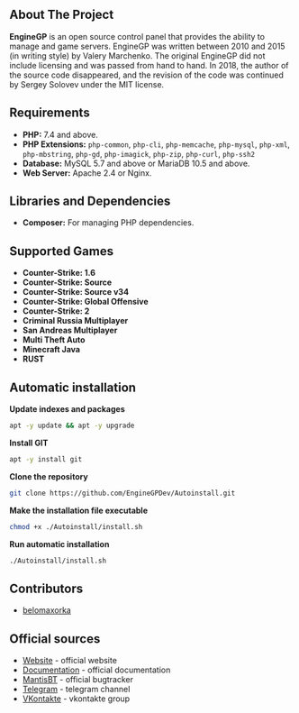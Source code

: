 ## About The Project
**EngineGP** is an open source control panel that provides the ability to manage and game servers. EngineGP was written between 2010 and 2015 (in writing style) by Valery Marchenko. The original EngineGP did not include licensing and was passed from hand to hand. In 2018, the author of the source code disappeared, and the revision of the code was continued by Sergey Solovev under the MIT license.
## Requirements
- **PHP:** 7.4 and above.
- **PHP Extensions:** `php-common`, `php-cli`, `php-memcache`, `php-mysql`, `php-xml`, `php-mbstring`, `php-gd`, `php-imagick`, `php-zip`, `php-curl`, `php-ssh2`
- **Database:** MySQL 5.7 and above or MariaDB 10.5 and above.
- **Web Server:** Apache 2.4 or Nginx.
## Libraries and Dependencies
- **Composer:** For managing PHP dependencies.
## Supported Games
- **Counter-Strike: 1.6**
- **Counter-Strike: Source**
- **Counter-Strike: Source v34**
- **Counter-Strike: Global Offensive**
- **Counter-Strike: 2**
- **Criminal Russia Multiplayer**
- **San Andreas Multiplayer**
- **Multi Theft Auto**
- **Minecraft Java**
- **RUST**
## Automatic installation
**Update indexes and packages**
```bash
apt -y update && apt -y upgrade
```
**Install GIT**
```bash
apt -y install git
```
**Clone the repository**
```bash
git clone https://github.com/EngineGPDev/Autoinstall.git
```
**Make the installation file executable**
```bash
chmod +x ./Autoinstall/install.sh
```
**Run automatic installation**
```bash
./Autoinstall/install.sh
```
## Contributors
- [belomaxorka](https://github.com/belomaxorka)
## Official sources
- [Website](https://www.enginegp.com) - official website
- [Documentation](https://docs.enginegp.com) - official documentation
- [MantisBT](https://bugs.enginegp.com) - official bugtracker
- [Telegram](https://t.me/enginegpdev) - telegram channel
- [VKontakte](https://vk.com/enginegp) - vkontakte group
